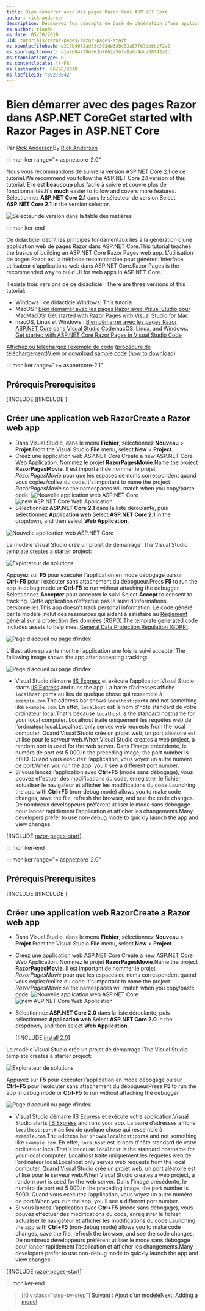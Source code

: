```yaml
---
title: Bien démarrer avec des pages Razor dans ASP.NET Core
author: rick-anderson
description: Découvrez les concepts de base de génération d’une application web de pages Razor ASP.NET Core. Les pages Razor sont recommandées pour les charges de travail web dans ASP.NET Core.
ms.author: riande
ms.date: 05/30/2018
uid: tutorials/razor-pages/razor-pages-start
ms.openlocfilehash: e317b49f2ad33c392de33bc32a87f67bb8cb72a0
ms.sourcegitcommit: a1afd04758e663d7062a5bfa8a0d4dca38f42afc
ms.translationtype: HT
ms.contentlocale: fr-FR
ms.lasthandoff: 06/20/2018
ms.locfileid: "36278042"
---
```

# <a name="get-started-with-razor-pages-in-aspnet-core"></a><span data-ttu-id="86179-104">Bien démarrer avec des pages Razor dans ASP.NET Core</span><span class="sxs-lookup"><span data-stu-id="86179-104">Get started with Razor Pages in ASP.NET Core</span></span>

<span data-ttu-id="86179-105">Par [Rick Anderson](https://twitter.com/RickAndMSFT)</span><span class="sxs-lookup"><span data-stu-id="86179-105">By [Rick Anderson](https://twitter.com/RickAndMSFT)</span></span>

::: moniker range="= aspnetcore-2.0"

<span data-ttu-id="86179-106">Nous vous recommandons de suivre la version ASP.NET Core 2.1 de ce tutoriel.</span><span class="sxs-lookup"><span data-stu-id="86179-106">We recommend you follow the ASP.NET Core 2.1 version of this tutorial.</span></span> <span data-ttu-id="86179-107">Elle est **beaucoup** plus facile à suivre et couvre plus de fonctionnalités.</span><span class="sxs-lookup"><span data-stu-id="86179-107">It's **much** easier to follow and covers more features.</span></span> <span data-ttu-id="86179-108">Sélectionnez **ASP.NET Core 2.1** dans le sélecteur de version.</span><span class="sxs-lookup"><span data-stu-id="86179-108">Select **ASP.NET Core 2.1** in the version selector.</span></span>

![Sélecteur de version dans la table des matières](razor-pages-start/_static/v21.png)

::: moniker-end

<span data-ttu-id="86179-110">Ce didacticiel décrit les principes fondamentaux liés à la génération d’une application web de pages Razor dans ASP.NET Core.</span><span class="sxs-lookup"><span data-stu-id="86179-110">This tutorial teaches the basics of building an ASP.NET Core Razor Pages web app.</span></span> <span data-ttu-id="86179-111">L’utilisation de pages Razor est la méthode recommandée pour générer l’interface utilisateur d’applications web dans ASP.NET Core.</span><span class="sxs-lookup"><span data-stu-id="86179-111">Razor Pages is the recommended way to build UI for web apps in ASP.NET Core.</span></span>

<span data-ttu-id="86179-112">Il existe trois versions de ce didacticiel :</span><span class="sxs-lookup"><span data-stu-id="86179-112">There are three versions of this tutorial:</span></span>

* <span data-ttu-id="86179-113">Windows : ce didacticiel</span><span class="sxs-lookup"><span data-stu-id="86179-113">Windows: This tutorial</span></span>
* <span data-ttu-id="86179-114">MacOS : [Bien démarrer avec les pages Razor avec Visual Studio pour Mac](xref:tutorials/razor-pages-mac/razor-pages-start)</span><span class="sxs-lookup"><span data-stu-id="86179-114">MacOS: [Get started with Razor Pages with Visual Studio for Mac](xref:tutorials/razor-pages-mac/razor-pages-start)</span></span>
* <span data-ttu-id="86179-115">macOS, Linux et Windows : [Bien démarrer avec les pages Razor ASP.NET Core dans Visual Studio Code](xref:tutorials/razor-pages-vsc/razor-pages-start)</span><span class="sxs-lookup"><span data-stu-id="86179-115">macOS, Linux, and Windows: [Get started with ASP.NET Core Razor Pages in Visual Studio Code](xref:tutorials/razor-pages-vsc/razor-pages-start)</span></span>

<span data-ttu-id="86179-116">[Affichez ou téléchargez l’exemple de code](https://github.com/aspnet/Docs/tree/master/aspnetcore/tutorials/razor-pages/razor-pages-start/sample) ([procédure de téléchargement](xref:tutorials/index#how-to-download-a-sample))</span><span class="sxs-lookup"><span data-stu-id="86179-116">[View or download sample code](https://github.com/aspnet/Docs/tree/master/aspnetcore/tutorials/razor-pages/razor-pages-start/sample) ([how to download](xref:tutorials/index#how-to-download-a-sample))</span></span>

::: moniker range=">= aspnetcore-2.1"

## <a name="prerequisites"></a><span data-ttu-id="86179-117">Prérequis</span><span class="sxs-lookup"><span data-stu-id="86179-117">Prerequisites</span></span>

<span data-ttu-id="86179-118">[!INCLUDE [](~/includes/net-core-prereqs-windows.md) [](~/includes/net-core-prereqs-windows.md)]</span><span class="sxs-lookup"><span data-stu-id="86179-118">[!INCLUDE [](~/includes/net-core-prereqs-windows.md) [](~/includes/net-core-prereqs-windows.md)]</span></span>

## <a name="create-a-razor-web-app"></a><span data-ttu-id="86179-119">Créer une application web Razor</span><span class="sxs-lookup"><span data-stu-id="86179-119">Create a Razor web app</span></span>

* <span data-ttu-id="86179-120">Dans Visual Studio, dans le menu **Fichier**, sélectionnez **Nouveau** > **Projet**.</span><span class="sxs-lookup"><span data-stu-id="86179-120">From the Visual Studio **File** menu, select **New** > **Project**.</span></span>
* <span data-ttu-id="86179-121">Créez une application web ASP.NET Core.</span><span class="sxs-lookup"><span data-stu-id="86179-121">Create a new ASP.NET Core Web Application.</span></span> <span data-ttu-id="86179-122">Nommez le projet **RazorPagesMovie**.</span><span class="sxs-lookup"><span data-stu-id="86179-122">Name the project **RazorPagesMovie**.</span></span> <span data-ttu-id="86179-123">Il est important de nommer le projet *RazorPagesMovie* pour que les espaces de noms correspondent quand vous copiez/collez du code.</span><span class="sxs-lookup"><span data-stu-id="86179-123">It's important to name the project *RazorPagesMovie* so the namespaces will match when you copy/paste code.</span></span>
 <span data-ttu-id="86179-124">![Nouvelle application web ASP.NET Core](razor-pages-start/_static/np_2.1.png)</span><span class="sxs-lookup"><span data-stu-id="86179-124">![new ASP.NET Core Web Application](razor-pages-start/_static/np_2.1.png)</span></span>
* <span data-ttu-id="86179-125">Sélectionnez **ASP.NET Core 2.1** dans la liste déroulante, puis sélectionnez **Application web**.</span><span class="sxs-lookup"><span data-stu-id="86179-125">Select **ASP.NET Core 2.1** in the dropdown, and then select **Web Application**.</span></span>

 ![Nouvelle application web ASP.NET Core](razor-pages-start/_static/np_2_2.1.png)

<span data-ttu-id="86179-127">Le modèle Visual Studio crée un projet de démarrage :</span><span class="sxs-lookup"><span data-stu-id="86179-127">The Visual Studio template creates a starter project:</span></span>

![Explorateur de solutions](razor-pages-start/_static/se2.1.png)

<span data-ttu-id="86179-129">Appuyez sur **F5** pour exécuter l’application en mode débogage ou sur **Ctrl+F5** pour l’exécuter sans attachement du débogueur.</span><span class="sxs-lookup"><span data-stu-id="86179-129">Press **F5** to run the app in debug mode or **Ctrl-F5** to run without attaching the debugger.</span></span> <span data-ttu-id="86179-130">Sélectionnez **Accepter** pour accepter le suivi.</span><span class="sxs-lookup"><span data-stu-id="86179-130">Select **Accept** to consent to tracking.</span></span> <span data-ttu-id="86179-131">Cette application n’effectue pas le suivi d’informations personnelles.</span><span class="sxs-lookup"><span data-stu-id="86179-131">This app doesn't track personal information.</span></span> <span data-ttu-id="86179-132">Le code généré par le modèle inclut des ressources qui aident à satisfaire au [Règlement général sur la protection des données (RGPD)](xref:security/gdpr).</span><span class="sxs-lookup"><span data-stu-id="86179-132">The template generated code includes assets to help meet [General Data Protection Regulation (GDPR)](xref:security/gdpr).</span></span>

![Page d’accueil ou page d’index](razor-pages-start/_static/homeGDPR.png)

<span data-ttu-id="86179-134">L’illustration suivante montre l’application une fois le suivi accepté :</span><span class="sxs-lookup"><span data-stu-id="86179-134">The following image shows the app after accepting tracking:</span></span>

![Page d’accueil ou page d’index](razor-pages-start/_static/home2.1.png)

* <span data-ttu-id="86179-136">Visual Studio démarre [IIS Express](/iis/extensions/introduction-to-iis-express/iis-express-overview) et exécute l’application.</span><span class="sxs-lookup"><span data-stu-id="86179-136">Visual Studio starts [IIS Express](/iis/extensions/introduction-to-iis-express/iis-express-overview) and runs the app.</span></span> <span data-ttu-id="86179-137">La barre d’adresses affiche `localhost:port#` au lieu de quelque chose qui ressemble à `example.com`.</span><span class="sxs-lookup"><span data-stu-id="86179-137">The address bar shows `localhost:port#` and not something like `example.com`.</span></span> <span data-ttu-id="86179-138">En effet, `localhost` est le nom d’hôte standard de votre ordinateur local.</span><span class="sxs-lookup"><span data-stu-id="86179-138">That's because `localhost` is the standard hostname for your local computer.</span></span> <span data-ttu-id="86179-139">Localhost traite uniquement les requêtes web de l’ordinateur local.</span><span class="sxs-lookup"><span data-stu-id="86179-139">Localhost only serves web requests from the local computer.</span></span> <span data-ttu-id="86179-140">Quand Visual Studio crée un projet web, un port aléatoire est utilisé pour le serveur web.</span><span class="sxs-lookup"><span data-stu-id="86179-140">When Visual Studio creates a web project, a random port is used for the web server.</span></span> <span data-ttu-id="86179-141">Dans l’image précédente, le numéro de port est 5 000.</span><span class="sxs-lookup"><span data-stu-id="86179-141">In the preceding image, the port number is 5000.</span></span> <span data-ttu-id="86179-142">Quand vous exécutez l’application, vous voyez un autre numéro de port.</span><span class="sxs-lookup"><span data-stu-id="86179-142">When you run the app, you'll see a different port number.</span></span>
* <span data-ttu-id="86179-143">Si vous lancez l’application avec **Ctrl+F5** (mode sans débogage), vous pouvez effectuer des modifications du code, enregistrer le fichier, actualiser le navigateur et afficher les modifications du code.</span><span class="sxs-lookup"><span data-stu-id="86179-143">Launching the app with **Ctrl+F5** (non-debug mode) allows you to make code changes, save the file, refresh the browser, and see the code changes.</span></span> <span data-ttu-id="86179-144">De nombreux développeurs préfèrent utiliser le mode sans débogage pour lancer rapidement l’application et afficher les changements.</span><span class="sxs-lookup"><span data-stu-id="86179-144">Many developers prefer to use non-debug mode to quickly launch the app and view changes.</span></span>

[!INCLUDE [razor-pages-start](~/includes/RP/2.1/razor-pages-start.md)]

::: moniker-end

::: moniker range="= aspnetcore-2.0"

## <a name="prerequisites"></a><span data-ttu-id="86179-145">Prérequis</span><span class="sxs-lookup"><span data-stu-id="86179-145">Prerequisites</span></span>

<span data-ttu-id="86179-146">[!INCLUDE [](~/includes/net-core-prereqs-windows.md) [](~/includes/net-core-prereqs-windows.md)]</span><span class="sxs-lookup"><span data-stu-id="86179-146">[!INCLUDE [](~/includes/net-core-prereqs-windows.md) [](~/includes/net-core-prereqs-windows.md)]</span></span>

## <a name="create-a-razor-web-app"></a><span data-ttu-id="86179-147">Créer une application web Razor</span><span class="sxs-lookup"><span data-stu-id="86179-147">Create a Razor web app</span></span>

* <span data-ttu-id="86179-148">Dans Visual Studio, dans le menu **Fichier**, sélectionnez **Nouveau** > **Projet**.</span><span class="sxs-lookup"><span data-stu-id="86179-148">From the Visual Studio **File** menu, select **New** > **Project**.</span></span>
* <span data-ttu-id="86179-149">Créez une application web ASP.NET Core.</span><span class="sxs-lookup"><span data-stu-id="86179-149">Create a new ASP.NET Core Web Application.</span></span> <span data-ttu-id="86179-150">Nommez le projet **RazorPagesMovie**.</span><span class="sxs-lookup"><span data-stu-id="86179-150">Name the project **RazorPagesMovie**.</span></span> <span data-ttu-id="86179-151">Il est important de nommer le projet *RazorPagesMovie* pour que les espaces de noms correspondent quand vous copiez/collez du code.</span><span class="sxs-lookup"><span data-stu-id="86179-151">It's important to name the project *RazorPagesMovie* so the namespaces will match when you copy/paste code.</span></span>
  <span data-ttu-id="86179-152">![Nouvelle application web ASP.NET Core](../../razor-pages/index/_static/np.png)</span><span class="sxs-lookup"><span data-stu-id="86179-152">![new ASP.NET Core Web Application](../../razor-pages/index/_static/np.png)</span></span>
* <span data-ttu-id="86179-153">Sélectionnez **ASP.NET Core 2.0** dans la liste déroulante, puis sélectionnez **Application web**.</span><span class="sxs-lookup"><span data-stu-id="86179-153">Select **ASP.NET Core 2.0** in the dropdown, and then select **Web Application**.</span></span>

  [!INCLUDE [install 2.0](~/includes/dotnetcore-on-dotnetfx-vs.md)]

<span data-ttu-id="86179-154">Le modèle Visual Studio crée un projet de démarrage :</span><span class="sxs-lookup"><span data-stu-id="86179-154">The Visual Studio template creates a starter project:</span></span>

![Explorateur de solutions](razor-pages-start/_static/se.png)

<span data-ttu-id="86179-156">Appuyez sur **F5** pour exécuter l’application en mode débogage ou sur **Ctrl+F5** pour l’exécuter sans attachement du débogueur</span><span class="sxs-lookup"><span data-stu-id="86179-156">Press **F5** to run the app in debug mode or **Ctrl-F5** to run without attaching the debugger</span></span>

![Page d’accueil ou page d’index](razor-pages-start/_static/home.png)

* <span data-ttu-id="86179-158">Visual Studio démarre [IIS Express](/iis/extensions/introduction-to-iis-express/iis-express-overview) et exécute votre application.</span><span class="sxs-lookup"><span data-stu-id="86179-158">Visual Studio starts [IIS Express](/iis/extensions/introduction-to-iis-express/iis-express-overview) and runs your app.</span></span> <span data-ttu-id="86179-159">La barre d’adresses affiche `localhost:port#` au lieu de quelque chose qui ressemble à `example.com`.</span><span class="sxs-lookup"><span data-stu-id="86179-159">The address bar shows `localhost:port#` and not something like `example.com`.</span></span> <span data-ttu-id="86179-160">En effet, `localhost` est le nom d’hôte standard de votre ordinateur local.</span><span class="sxs-lookup"><span data-stu-id="86179-160">That's because `localhost` is the standard hostname for your local computer.</span></span> <span data-ttu-id="86179-161">Localhost traite uniquement les requêtes web de l’ordinateur local.</span><span class="sxs-lookup"><span data-stu-id="86179-161">Localhost only serves web requests from the local computer.</span></span> <span data-ttu-id="86179-162">Quand Visual Studio crée un projet web, un port aléatoire est utilisé pour le serveur web.</span><span class="sxs-lookup"><span data-stu-id="86179-162">When Visual Studio creates a web project, a random port is used for the web server.</span></span> <span data-ttu-id="86179-163">Dans l’image précédente, le numéro de port est 5 000.</span><span class="sxs-lookup"><span data-stu-id="86179-163">In the preceding image, the port number is 5000.</span></span> <span data-ttu-id="86179-164">Quand vous exécutez l’application, vous voyez un autre numéro de port.</span><span class="sxs-lookup"><span data-stu-id="86179-164">When you run the app, you'll see a different port number.</span></span>
* <span data-ttu-id="86179-165">Si vous lancez l’application avec **Ctrl+F5** (mode sans débogage), vous pouvez effectuer des modifications du code, enregistrer le fichier, actualiser le navigateur et afficher les modifications du code.</span><span class="sxs-lookup"><span data-stu-id="86179-165">Launching the app with **Ctrl+F5** (non-debug mode) allows you to make code changes, save the file, refresh the browser, and see the code changes.</span></span> <span data-ttu-id="86179-166">De nombreux développeurs préfèrent utiliser le mode sans débogage pour lancer rapidement l’application et afficher les changements.</span><span class="sxs-lookup"><span data-stu-id="86179-166">Many developers prefer to use non-debug mode to quickly launch the app and view changes.</span></span>

[!INCLUDE [razor-pages-start](~/includes/RP/2.1/razor-pages-start.md)]

::: moniker-end

> [!div class="step-by-step"]
> [<span data-ttu-id="86179-167">Suivant : Ajout d’un modèle</span><span class="sxs-lookup"><span data-stu-id="86179-167">Next: Adding a model</span></span>](xref:tutorials/razor-pages/model)
